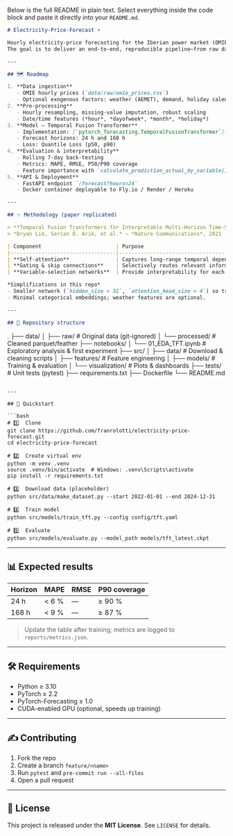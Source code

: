 Below is the full README in plain text. Select everything inside the code block and paste it directly into your `README.md`.

```markdown
# Electricity-Price-Forecast ⚡️

Hourly electricity-price forecasting for the Iberian power market (OMIE) using a **Temporal Fusion Transformer (TFT)**, the multi-horizon time-series model introduced by Lim et al. (2021).  
The goal is to deliver an end-to-end, reproducible pipeline—from raw data download to a production-ready REST API.

---

## 🗺️ Roadmap

1. **Data ingestion**  
   - OMIE hourly prices (`data/raw/omie_prices.csv`)  
   - Optional exogenous factors: weather (AEMET), demand, holiday calendar  
2. **Pre-processing**  
   - Hourly resampling, missing-value imputation, robust scaling  
   - Date/time features (*hour*, *dayofweek*, *month*, *holiday*)  
3. **Model — Temporal Fusion Transformer**  
   - Implementation: [`pytorch_forecasting.TemporalFusionTransformer`](https://pytorch-forecasting.readthedocs.io)  
   - Forecast horizons: 24 h and 168 h  
   - Loss: Quantile Loss (p50, p90)  
4. **Evaluation & interpretability**  
   - Rolling 7-day back-testing  
   - Metrics: MAPE, RMSE, P50/P90 coverage  
   - Feature importance with `calculate_prediction_actual_by_variable()`  
5. **API & Deployment**  
   - FastAPI endpoint `/forecast?hours=24`  
   - Docker container deployable to Fly.io / Render / Heroku  

---

## ✨ Methodology (paper replicated)

> **Temporal Fusion Transformers for Interpretable Multi-Horizon Time-Series Forecasting**  
> *Bryan Lim, Sercan Ö. Arik, et al.* — *Nature Communications*, 2021

| Component                        | Purpose                                                  |
|----------------------------------|----------------------------------------------------------|
| **Self-attention**               | Captures long-range temporal dependencies                |
| **Gating & skip connections**    | Selectively routes relevant information                  |
| **Variable-selection networks**  | Provide interpretability for each input feature          |

*Simplifications in this repo*  
- Smaller network (`hidden_size = 32`, `attention_head_size = 4`) so training fits in < 30 min on free Colab/Kaggle GPUs.  
- Minimal categorical embeddings; weather features are optional.

---

## 📁 Repository structure

```

.
├── data/
│   ├── raw/              # Original data (git-ignored)
│   └── processed/        # Cleaned parquet/feather
├── notebooks/
│   └── 01\_EDA\_TFT.ipynb  # Exploratory analysis & first experiment
├── src/
│   ├── data/             # Download & cleaning scripts
│   ├── features/         # Feature engineering
│   ├── models/           # Training & evaluation
│   └── visualization/    # Plots & dashboards
├── tests/                # Unit tests (pytest)
├── requirements.txt
├── Dockerfile
└── README.md

````

---

## 🚀 Quickstart

```bash
# 1️⃣  Clone
git clone https://github.com/franrolotti/electricity-price-forecast.git
cd electricity-price-forecast

# 2️⃣  Create virtual env
python -m venv .venv
source .venv/bin/activate  # Windows: .venv\Scripts\activate
pip install -r requirements.txt

# 3️⃣  Download data (placeholder)
python src/data/make_dataset.py --start 2022-01-01 --end 2024-12-31

# 4️⃣  Train model
python src/models/train_tft.py --config config/tft.yaml

# 5️⃣  Evaluate
python src/models/evaluate.py --model_path models/tft_latest.ckpt
````

---

## 📊 Expected results

| Horizon | MAPE  | RMSE | P90 coverage |
| ------- | ----- | ---- | ------------ |
| 24 h    | < 6 % | —    | ≥ 90 %       |
| 168 h   | < 9 % | —    | ≥ 87 %       |

> Update the table after training; metrics are logged to `reports/metrics.json`.

---

## 🛠️ Requirements

* Python ≥ 3.10
* PyTorch ≥ 2.2
* PyTorch-Forecasting ≥ 1.0
* CUDA-enabled GPU (optional, speeds up training)

---

## ✍️ Contributing

1. Fork the repo
2. Create a branch `feature/<name>`
3. Run `pytest` and `pre-commit run --all-files`
4. Open a pull request

---

## 📄 License

This project is released under the **MIT License**. See `LICENSE` for details.

